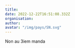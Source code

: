 ```yaml
---
title: 
date: 2022-12-22T16:51:08.332Z
organisation: 
author: 
avatar: "/img/pays/SN.svg"
---
```


Non au 3iem manda 